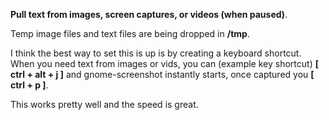 
__Pull text from images, screen captures, or videos (when paused)__.

Temp image files and text files are being dropped in __/tmp__.

I think the best way to set this is up is by creating a keyboard shortcut. When you need text from images or vids,
you can (example key shortcut) __[ ctrl + alt + j ]__ and gnome-screenshot instantly starts, once captured you __[ ctrl + p ]__.

This works pretty well and the speed is great.
